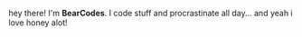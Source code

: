 hey there! I'm <strong>BearCodes</strong>.
I code stuff and procrastinate all day... and yeah i love honey alot!
